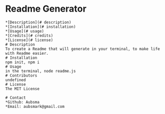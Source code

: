 # Readme Generator
    *[Description](# description)
    *[Installation](# installation)
    *[Usage](# usage)
    *[Credits](# credits)
    *[License](# license)
    # Description
    To create a Readme that will generate in your terminal, to make life with Readme easier. 
    # Installation
    npm init, npm i
    # Usage
    in the terminal, node readme.js
    # Contributors
    undefined
    # License
    The MIT License

    # Contact
    *Github: Aubsma
    *Email: aubsmark@gmail.com
